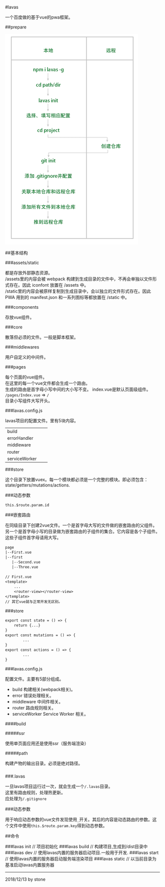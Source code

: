 #lavas

一个百度做的基于vue的pwa框架。  

##prepare

![](../image/lavas/lavasInit.png)  

##基本结构

###assets/static

都是存放外部静态资源。  
/assets里的内容会被 webpack 构建到生成目录的文件中，不再会单独以文件形式存在。因此 iconfont 放置在 /assets 中。  
/static里的内容会被原样复制到生成目录中，会以独立的文件形式存在。因此 PWA 用到的 manifest.json 和一系列图标等都放置在 /static 中。  

###components

存放vue组件。  

###core

散落但必须的文件。一般是脚本框架。  

###middlewares

用户自定义的中间件。  

###pages  

每个页面的vue组件。  
在这里的每一个vue文件都会生成一个路由。  
生成的路由是首字母小写中间的大小写不变。
index.vue是默认页面级组件。    
`/pages/Index.vue` => `/`  
目录小写组件大写开头。  

###lavas.config.js

lavas项目的配置文件。里有5块内容。  

||||
|-|-|-|
|build|||
|errorHandler|||
|middleware|||
|router|||
|serviceWorker|||

###store

这个目录下放置vuex。每一个模块都必须是一个完整的模块。即必须包含：state/getters/mutations/actions.  

###动态参数

    this.$route.param.id

###嵌套路由

在同级目录下创建2vue文件。一个是首字母大写的文件做的嵌套路由的父组件。另一个是首字母小写的目录做为嵌套路由的子组件的集合。它内容是各个子组件。这些子组件首字母请用大写。  

    page
    |--First.vue
    |--first
       |--Second.vue
       |--Three.vue

    // First.vue
    <template>
        ...
        <router-view></router-view>
    </template>
    // 其它vue就与正常开发无区别。

###store

    export const state = () => {
        return {...}
    }
    export const mutations = () => {
            ...
    }
    export const actions = () => {
            ...
    }

###lavas.config.js  

配置文件。主要有5部分组成。  

- build 构建相关(webpack相关)。  
- error 错误处理相关。  
- middleware 中间件相关。  
- router 路由规则相关。  
- serviceWorker Service Worker 相关。  

####build

#####ssr

使用单页面应用还是使用ssr（服务端渲染）  

#####path

构建产物的输出目录。必须是绝对路径。

#####
#####
#####
#####
#####
#####
#####
#####

###.lavas

一旦lavas项目运行过一次，就会生成一个`/.lavas`目录。  
这里有路由规则，处理热更新。  
应处理为`/.gitignore`  

###动态参数

用于响应动态参数的vue文件发现使用`_`开关。其后的内容是动态路由的参数。这个文件中使用`this.$route.param.key`得到动态参数。  

##命令

###lavas init // 项目初始化
###lavas build // 构建项目,生成到/dist目录中
###lavas dev // 使用lavas内置的服务器启动项目.一般用于开发.
###lavas start // 使用lavas内置的服务器启动服务端渲染项目
###lavas static // 以当前目录为基准启动lavas内置服务器  

---

2018/12/13 by stone